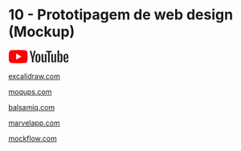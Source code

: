 # 10 - Prototipagem de web design (Mockup)

<a href="https://youtu.be/Ypbj_d1oGuY">
    <img src="../.gitbook/assets/youtube.png">
</a>


[excalidraw.com](https://excalidraw.com/)

[moqups.com](https://moqups.com/)

[balsamiq.com](https://balsamiq.com/)

[marvelapp.com](https://marvelapp.com/)

[mockflow.com](https://www.mockflow.com/)


